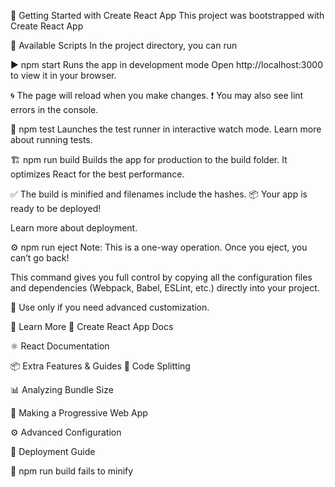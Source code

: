 🚀 Getting Started with Create React App
This project was bootstrapped with Create React App

📜 Available Scripts
In the project directory, you can run

▶️ npm start
Runs the app in development mode
Open http://localhost:3000 to view it in your browser.

🌀 The page will reload when you make changes.
❗ You may also see lint errors in the console.

🧪 npm test
Launches the test runner in interactive watch mode.
Learn more about running tests.

🏗️ npm run build
Builds the app for production to the build folder.
It optimizes React for the best performance.

✅ The build is minified and filenames include the hashes.
📦 Your app is ready to be deployed!

Learn more about deployment.

⚙️ npm run eject
Note: This is a one-way operation. Once you eject, you can’t go back!

This command gives you full control by copying all the configuration files and dependencies (Webpack, Babel, ESLint, etc.) directly into your project.

🚫 Use only if you need advanced customization.

📘 Learn More
📄 Create React App Docs

⚛️ React Documentation

📦 Extra Features & Guides
🔀 Code Splitting

📊 Analyzing Bundle Size

📱 Making a Progressive Web App

⚙️ Advanced Configuration

🚀 Deployment Guide

🐛 npm run build fails to minify

